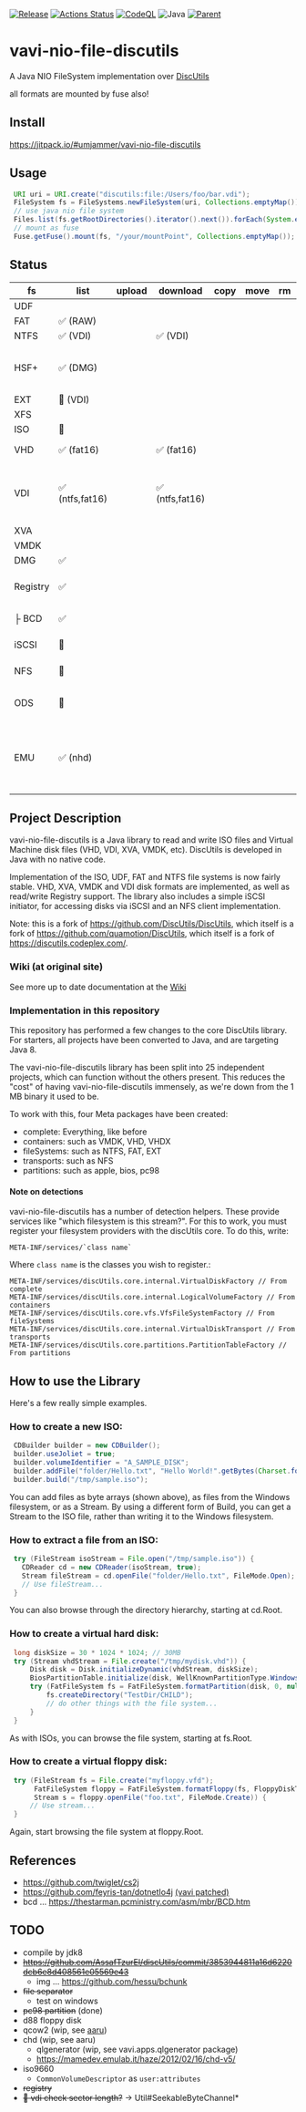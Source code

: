 [![Release](https://jitpack.io/v/umjammer/vavi-nio-file-discutils.svg)](https://jitpack.io/#umjammer/vavi-nio-file-discutils)
[![Actions Status](https://github.com/umjammer/vavi-nio-file-discutils/workflows/Java%20CI/badge.svg)](https://github.com/umjammer/vavi-nio-file-discutils/actions)
[![CodeQL](https://github.com/umjammer/vavi-nio-file-discutils/actions/workflows/codeql-analysis.yml/badge.svg)](https://github.com/umjammer/vavi-nio-file-discutils/actions/workflows/codeql-analysis.yml)
![Java](https://img.shields.io/badge/Java-8-b07219)
[![Parent](https://img.shields.io/badge/Parent-vavi--apps--fuse-pink)](https://github.com/umjammer/vavi-apps-fuse)

# vavi-nio-file-discutils

A Java NIO FileSystem implementation over [DiscUtils](https://github.com/DiscUtils/DiscUtils)

all formats are mounted by fuse also!

## Install

https://jitpack.io/#umjammer/vavi-nio-file-discutils

## Usage

```Java
 URI uri = URI.create("discutils:file:/Users/foo/bar.vdi");
 FileSystem fs = FileSystems.newFileSystem(uri, Collections.emptyMap());
 // use java nio file system
 Files.list(fs.getRootDirectories().iterator().next()).forEach(System.err::println);
 // mount as fuse
 Fuse.getFuse().mount(fs, "/your/mountPoint", Collections.emptyMap());
```

## Status

| fs       | list           | upload | download  | copy | move | rm | mkdir | cache | watch | create | comment                                                                                                                               |
|----------|----------------|--------|-----------|------|------|----|-------|-------|-------|--------|---------------------------------------------------------------------------------------------------------------------------------------|
| UDF      |                |        |           |      |      |    |       | -     |       |        |                                                                                                                                       |
| FAT      | ✅ (RAW)        |      |           |      |      |    |       | -     |       |        |                                                                                                                                       |         |
| NTFS     | ✅ (VDI)        |      | ✅ (VDI)   |      |      |    |       | -     |       |        |                                                                                                                                       |
| HSF+     | ✅ (DMG)        |      |           |      |      |    |       | -     |       |        | 🚫 (ISO) same error on original                                                                                                       |
| EXT      | 🚧 (VDI)       |      |           |      |      |    |       | -     |       |        |                                                                                                                                       |
| XFS      |                |        |           |      |      |    |       | -     |       |        |                                                                                                                                       |
| ISO      | 🚧             |        |           |      |      |    |       | -     |       | ✅      |                                                                                                                                       |
| VHD      | ✅ (fat16)      |        | ✅ (fat16) |      |      |    |       | -     |       |        | ~~🐛 subdir w/ fuse~~                                                                                                                 |
| VDI      | ✅ (ntfs,fat16) |        | ✅ (ntfs,fat16) |      |      |    |      | -     |       |        | ~~🐛 copy bytes slip out of place? w/ fuse~~                                                                                          |
| XVA      |                |        |           |      |      |    |       | -     |       |        |                                                                                                                                       |
| VMDK     |                |        |           |      |      |    |       | -     |       |        |                                                                                                                                       |
| DMG      | ✅              |        |           |      |      |    |       |       |       |        |                                                                                                                                       |
| Registry | ✅              |        |           |      |      |    |       | -     | -     | -      | Windows 10's registry                                                                                                                 |
| ├ BCD    | ✅              |        |           |      |      |    |       | -     | -     | -      | Windows XP's bcd                                                                                                                      |
| iSCSI    | 🚫             |        |           |      |      |    |       |       |       |        | server [jscsi](https://github.com/sebastiangraf/jSCSI)                                                                                |
| NFS      | 🚫             |        |           |      |      |    |       |       |       | -      | server [nfs4j](https://github.com/dcache/nfs4j)                                                                                       |
| ODS      | 🚫             |        |           |      |      |    |       |       |       | -      | server [vavi-net-ods](https://github.com/umjammer/vavi-net-ods)                                                                       |
| EMU      | ✅ (nhd)        |        |           |      |      |    |       | -     |       | -      | [vavi-nio-file-emu](https://github.com/umjammer/vavi-nio-file-emu) [vavi-nio-file-fat](https://github.com/umjammer/vavi-nio-file-Fat) |

## Project Description

vavi-nio-file-discutils is a Java library to read and write ISO files and Virtual Machine disk files (VHD, VDI, XVA, VMDK, etc). DiscUtils is developed in Java with no native code.

Implementation of the ISO, UDF, FAT and NTFS file systems is now fairly stable. VHD, XVA, VMDK and VDI disk formats are implemented, as well as read/write Registry support. The library also includes a simple iSCSI initiator, for accessing disks via iSCSI and an NFS client implementation.

Note: this is a fork of https://github.com/DiscUtils/DiscUtils, which itself is a fork of https://github.com/quamotion/DiscUtils, which itself is a fork of https://discutils.codeplex.com/. 

### Wiki (at original site)

See more up to date documentation at the [Wiki](https://github.com/DiscUtils/DiscUtils/wiki)

### Implementation in this repository

This repository has performed a few changes to the core DiscUtils library. For starters, all projects have been converted to Java, and are targeting Java 8.

The vavi-nio-file-discutils library has been split into 25 independent projects, which can function without the others present. This reduces the "cost" of having vavi-nio-file-discutils immensely, as we're down from the 1 MB binary it used to be. 

To work with this, four Meta packages have been created:

* complete: Everything, like before
* containers: such as VMDK, VHD, VHDX
* fileSystems: such as NTFS, FAT, EXT
* transports: such as NFS
* partitions: such as apple, bios, pc98

#### Note on detections

vavi-nio-file-discutils has a number of detection helpers. These provide services like "which filesystem is this stream?".
For this to work, you must register your filesystem providers with the discUtils core. To do this, write:

    META-INF/services/`class name`

Where `class name` is the classes you wish to register.:

    META-INF/services/discUtils.core.internal.VirtualDiskFactory // From complete
    META-INF/services/discUtils.core.internal.LogicalVolumeFactory // From containers
    META-INF/services/discUtils.core.vfs.VfsFileSystemFactory // From fileSystems
    META-INF/services/discUtils.core.internal.VirtualDiskTransport // From transports
    META-INF/services/discUtils.core.partitions.PartitionTableFactory // From partitions

## How to use the Library

Here's a few really simple examples.

### How to create a new ISO:

```Java
 CDBuilder builder = new CDBuilder();
 builder.useJoliet = true;
 builder.volumeIdentifier = "A_SAMPLE_DISK";
 builder.addFile("folder/Hello.txt", "Hello World!".getBytes(Charset.forName("ASCII")));
 builder.build("/tmp/sample.iso");
```

You can add files as byte arrays (shown above), as files from the Windows filesystem, or as a Stream. By using a different form of Build, you can get a Stream to the ISO file, rather than writing it to the Windows filesystem.


### How to extract a file from an ISO:

```Java
 try (FileStream isoStream = File.open("/tmp/sample.iso")) {
   CDReader cd = new CDReader(isoStream, true);
   Stream fileStream = cd.openFile("folder/Hello.txt", FileMode.Open);
   // Use fileStream...
 }
```

You can also browse through the directory hierarchy, starting at cd.Root.

### How to create a virtual hard disk:

```Java
 long diskSize = 30 * 1024 * 1024; // 30MB
 try (Stream vhdStream = File.create("/tmp/mydisk.vhd")) {
     Disk disk = Disk.initializeDynamic(vhdStream, diskSize);
     BiosPartitionTable.initialize(disk, WellKnownPartitionType.WindowsFat);
     try (FatFileSystem fs = FatFileSystem.formatPartition(disk, 0, null)) {
         fs.createDirectory("TestDir/CHILD");
         // do other things with the file system...
     }
 }
```

As with ISOs, you can browse the file system, starting at fs.Root.


### How to create a virtual floppy disk:

```Java
 try (FileStream fs = File.create("myfloppy.vfd");
      FatFileSystem floppy = FatFileSystem.formatFloppy(fs, FloppyDiskType.HighDensity, "MY FLOPPY  ");
      Stream s = floppy.openFile("foo.txt", FileMode.Create)) {
     // Use stream...
 }
```

Again, start browsing the file system at floppy.Root.

## References

 * https://github.com/twiglet/cs2j
 * https://github.com/feyris-tan/dotnetIo4j [(vavi patched)](https://github.com/umjammer/dotnet4j)
 * bcd ... https://thestarman.pcministry.com/asm/mbr/BCD.htm

## TODO

 * compile by jdk8
 * ~~https://github.com/AssafTzurEl/discUtils/commit/3853944811a16d6220dcb6e8d408561e05569e43~~
   * img ... https://github.com/hessu/bchunk
 * ~~file separator~~
   * test on windows 
 * ~~pc98 partition~~ (done)
 * d88 floppy disk
 * qcow2 (wip, see [aaru](https://github.com/aaru-dps/Aaru))
 * chd (wip, see aaru)
   * qlgenerator (wip, see vavi.apps.qlgenerator package)
   * https://mamedev.emulab.it/haze/2012/02/16/chd-v5/
 * iso9660
   * `CommonVolumeDescriptor` as `user:attributes` 
 * ~~registry~~
 * ~~🐛 vdi check sector length?~~ -> Util#SeekableByteChannel*